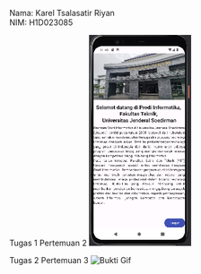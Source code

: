 Nama: Karel Tsalasatir Riyan<br>
NIM: H1D023085

Tugas 1 Pertemuan 2
![Screenshot Aplikasi Saya](ss_bukti.png)

Tugas 2 Pertemuan 3
![Bukti Gif](pertemuan3.gif)
